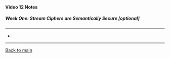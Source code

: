 #### Video 12 Notes

##### Week One: Stream Ciphers are Semantically Secure [optional]
---
- 

---

[Back to main](https://github.com/rot0xd/Coursera/blob/master/Cryptography/I/README.md)

